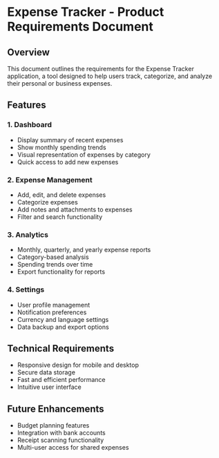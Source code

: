 
# Expense Tracker - Product Requirements Document

## Overview
This document outlines the requirements for the Expense Tracker application, a tool designed to help users track, categorize, and analyze their personal or business expenses.

## Features

### 1. Dashboard
- Display summary of recent expenses
- Show monthly spending trends
- Visual representation of expenses by category
- Quick access to add new expenses

### 2. Expense Management
- Add, edit, and delete expenses
- Categorize expenses
- Add notes and attachments to expenses
- Filter and search functionality

### 3. Analytics
- Monthly, quarterly, and yearly expense reports
- Category-based analysis
- Spending trends over time
- Export functionality for reports

### 4. Settings
- User profile management
- Notification preferences
- Currency and language settings
- Data backup and export options

## Technical Requirements
- Responsive design for mobile and desktop
- Secure data storage
- Fast and efficient performance
- Intuitive user interface

## Future Enhancements
- Budget planning features
- Integration with bank accounts
- Receipt scanning functionality
- Multi-user access for shared expenses

